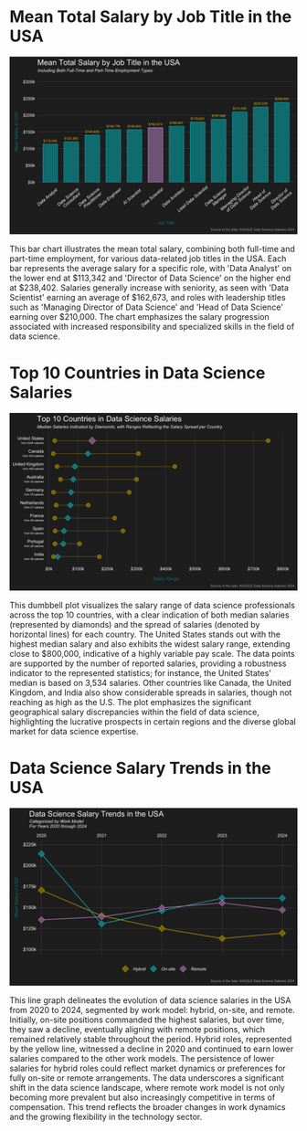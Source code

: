 # Mean Total Salary by Job Title in the USA

![Mean Total Salary by Job Title in the USA](plots/mean_salary_by_job_title.png)

This bar chart illustrates the mean total salary, combining both full-time and part-time employment, for various data-related job titles in the USA. Each bar represents the average salary for a specific role, with 'Data Analyst' on the lower end at $113,342 and 'Director of Data Science' on the higher end at $238,402. Salaries generally increase with seniority, as seen with 'Data Scientist' earning an average of $162,673, and roles with leadership titles such as 'Managing Director of Data Science' and 'Head of Data Science' earning over $210,000. The chart emphasizes the salary progression associated with increased responsibility and specialized skills in the field of data science.

# Top 10 Countries in Data Science Salaries

![Top 10 Countries in Data Sciebce Salaries](plots/top_10_countries_by_median_salary.png)

This dumbbell plot visualizes the salary range of data science professionals across the top 10 countries, with a clear indication of both median salaries (represented by diamonds) and the spread of salaries (denoted by horizontal lines) for each country. The United States stands out with the highest median salary and also exhibits the widest salary range, extending close to $800,000, indicative of a highly variable pay scale. The data points are supported by the number of reported salaries, providing a robustness indicator to the represented statistics; for instance, the United States' median is based on 3,534 salaries. Other countries like Canada, the United Kingdom, and India also show considerable spreads in salaries, though not reaching as high as the U.S. The plot emphasizes the significant geographical salary discrepancies within the field of data science, highlighting the lucrative prospects in certain regions and the diverse global market for data science expertise.

# Data Science Salary Trends in the USA

![Data Science Salary Trends in the USA](plots/salary_trends_by_work_model.png)

This line graph delineates the evolution of data science salaries in the USA from 2020 to 2024, segmented by work model: hybrid, on-site, and remote. Initially, on-site positions commanded the highest salaries, but over time, they saw a decline, eventually aligning with remote positions, which remained relatively stable throughout the period. Hybrid roles, represented by the yellow line, witnessed a decline in 2020 and continued to earn lower salaries compared to the other work models. The persistence of lower salaries for hybrid roles could reflect market dynamics or preferences for fully on-site or remote arrangements. The data underscores a significant shift in the data science landscape, where remote work model is not only becoming more prevalent but also increasingly competitive in terms of compensation. This trend reflects the broader changes in work dynamics and the growing flexibility in the technology sector.
